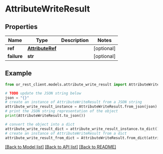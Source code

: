 # AttributeWriteResult


## Properties

Name | Type | Description | Notes
------------ | ------------- | ------------- | -------------
**ref** | [**AttributeRef**](AttributeRef.md) |  | [optional] 
**failure** | **str** |  | [optional] 

## Example

```python
from or_rest_client.models.attribute_write_result import AttributeWriteResult

# TODO update the JSON string below
json = "{}"
# create an instance of AttributeWriteResult from a JSON string
attribute_write_result_instance = AttributeWriteResult.from_json(json)
# print the JSON string representation of the object
print(AttributeWriteResult.to_json())

# convert the object into a dict
attribute_write_result_dict = attribute_write_result_instance.to_dict()
# create an instance of AttributeWriteResult from a dict
attribute_write_result_from_dict = AttributeWriteResult.from_dict(attribute_write_result_dict)
```
[[Back to Model list]](../README.md#documentation-for-models) [[Back to API list]](../README.md#documentation-for-api-endpoints) [[Back to README]](../README.md)


